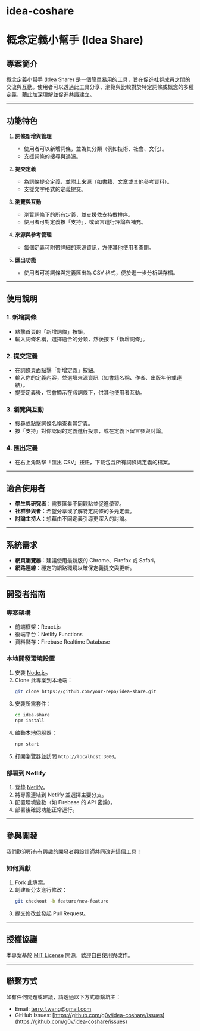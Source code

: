 # idea-coshare

# 概念定義小幫手 (Idea Share)

## 專案簡介
概念定義小幫手 (Idea Share) 是一個簡單易用的工具，旨在促進社群成員之間的交流與互動。使用者可以透過此工具分享、瀏覽與比較對於特定詞條或概念的多種定義，藉此加深理解並促進共識建立。

---

## 功能特色
1. **詞條新增與管理**
   - 使用者可以新增詞條，並為其分類（例如技術、社會、文化）。
   - 支援詞條的搜尋與過濾。

2. **提交定義**
   - 為詞條提交定義，並附上來源（如書籍、文章或其他參考資料）。
   - 支援文字格式的定義提交。

3. **瀏覽與互動**
   - 瀏覽詞條下的所有定義，並支援依支持數排序。
   - 使用者可對定義按「支持」，或留言進行評論與補充。

4. **來源與參考管理**
   - 每個定義可附帶詳細的來源資訊，方便其他使用者查閱。

5. **匯出功能**
   - 使用者可將詞條與定義匯出為 CSV 格式，便於進一步分析與存檔。

---

## 使用說明

### 1. **新增詞條**
- 點擊首頁的「新增詞條」按鈕。
- 輸入詞條名稱，選擇適合的分類，然後按下「新增詞條」。

### 2. **提交定義**
- 在詞條頁面點擊「新增定義」按鈕。
- 輸入你的定義內容，並選填來源資訊（如書籍名稱、作者、出版年份或連結）。
- 提交定義後，它會顯示在該詞條下，供其他使用者互動。

### 3. **瀏覽與互動**
- 搜尋或點擊詞條名稱查看其定義。
- 按「支持」對你認同的定義進行投票，或在定義下留言參與討論。

### 4. **匯出定義**
- 在右上角點擊「匯出 CSV」按鈕，下載包含所有詞條與定義的檔案。

---

## 適合使用者
- **學生與研究者**：需要匯集不同觀點並促進學習。
- **社群參與者**：希望分享或了解特定詞條的多元定義。
- **討論主持人**：想藉由不同定義引導更深入的討論。

---

## 系統需求
- **網頁瀏覽器**：建議使用最新版的 Chrome、Firefox 或 Safari。
- **網路連線**：穩定的網路環境以確保定義提交與更新。

---

## 開發者指南
### **專案架構**
- 前端框架：React.js
- 後端平台：Netlify Functions
- 資料儲存：Firebase Realtime Database

### **本地開發環境設置**
1. 安裝 [Node.js](https://nodejs.org/)。
2. Clone 此專案到本地端：
   ```bash
   git clone https://github.com/your-repo/idea-share.git
   ```
3. 安裝所需套件：
   ```bash
   cd idea-share
   npm install
   ```
4. 啟動本地伺服器：
   ```bash
   npm start
   ```
5. 打開瀏覽器並訪問 `http://localhost:3000`。

### **部署到 Netlify**
1. 登錄 [Netlify](https://www.netlify.com/)。
2. 將專案連結到 Netlify 並選擇主要分支。
3. 配置環境變數（如 Firebase 的 API 密鑰）。
4. 部署後確認功能正常運行。

---

## 參與開發
我們歡迎所有有興趣的開發者與設計師共同改進這個工具！

### **如何貢獻**
1. Fork 此專案。
2. 創建新分支進行修改：
   ```bash
   git checkout -b feature/new-feature
   ```
3. 提交修改並發起 Pull Request。

---

## 授權協議
本專案基於 [MIT License](https://opensource.org/licenses/MIT) 開源，歡迎自由使用與改作。

---

## 聯繫方式
如有任何問題或建議，請透過以下方式聯繫坑主：
- Email: terry.f.wang@gmail.com
- GitHub Issues: [https://github.com/g0v/idea-coshare/issues](https://github.com/g0v/idea-coshare/issues)

